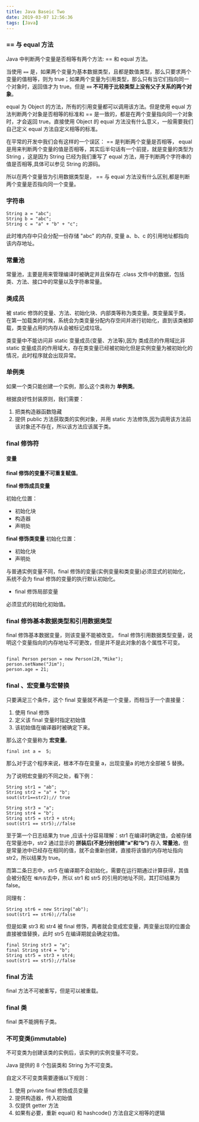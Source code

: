 ```yaml
---
title: Java Baseic Two
date: 2019-03-07 12:56:36
tags: [Java]
---
```

### == 与 equal 方法

Java 中判断两个变量是否相等有两个方法: == 和 equal 方法。

当使用 `==` 是，如果两个变量为基本数据类型，且都是数值类型，那么只要求两个变量的值相等，则为 true；如果两个变量为引用类型，那么只有当它们指向同一个对象时，返回值才为 true。但是 **`==` 不可用于比较类型上没有父子关系的两个对象**。

equal 为 Object 的方法，所有的引用变量都可以调用该方法。但是使用 equal 方法判断两个对象是否相等的标准和 == 是一致的，都是在两个变量指向同一个对象时，才会返回 true。直接使用 Object 的 equal 方法没有什么意义，一般需要我们自己定义 equal 方法自定义相等的标准。

在平常的开发中我们会有这样的一个误区： == 是判断两个变量是否相等， equal 是用来判断两个变量的值是否相等，其实后半句话有一个前提，就是变量的类型为 String ，这是因为 String 已经为我们重写了 equal 方法，用于判断两个字符串的值是否相等,具体可以参见 String 的源码。

所以在两个变量皆为引用数据类型是， == 与 equal 方法没有什么区别,都是判断两个变量是否指向同一个变量。
<!-- more -->
### 字符串

```
String a = "abc";
String b = "abc";
String c = "a" + "b" + "c";
```
此时堆内存中只会分配一份存储 "abc" 的内存, 变量 a、b、c 的引用地址都指向该内存地址。

### 常量池

常量池，主要是用来管理编译时被确定并且保存在 .class 文件中的数据，包括类、方法、接口中的常量以及字符串常量。

### 类成员

被 static 修饰的变量、方法、初始化块、内部类等称为类变量。类变量属于类，在第一加载类的时候，系统会为类变量分配内存空间并进行初始化，直到该类被卸载，类变量占用的内存从会被标记成垃圾。

类变量中不能访问非 static 变量成员(变量、方法等),因为 类成员的作用域比非 static 变量成员的作用域大，存在类变量已经被初始化但是实例变量为被初始化的情况，此时程序就会出现异常。


### 单例类

如果一个类只能创建一个实例，那么这个类称为 **单例类**。

根据良好性封装原则，我们需要：
1. 把类构造器函数隐藏
2. 提供 public 方法获取类的实例对象，并用 static 方法修饰,因为调用该方法前该对象还不存在，所以该方法应该属于类。

### final 修饰符

#### 变量

**final 修饰的变量不可重复赋值**。

**final 修饰成员变量**

初始化位置：
* 初始化块
* 构造器
* 声明处

**final 修饰类变量**
初始化位置：
* 初始化块
* 声明处

与普通实例变量不同，final 修饰的变量(实例变量和类变量)必须显式的初始化，系统不会为 final 修饰的变量的执行默认初始化。

* final 修饰局部变量

必须显式的初始化初始值。

### final 修饰基本数据类型和引用数据类型


final 修饰基本数据变量，则该变量不能被改变。
final 修饰引用数据类型变量，说明这个变量指向的内存地址不可更改，但是并不是此对象的各个属性不可变。

```

final Person person = new Person(20,"Mike");
person.setName("Jim");
person.age = 21;

```

### final 、宏变量与宏替换

只要满足三个条件，这个 final 变量就不再是一个变量，而相当于一个直接量：
1. 使用 final 修饰
2. 定义该 final 变量时指定初始值
3. 该初始值在编译器时被确定下来。

那么这个变量称为 **宏变量**。

```
final int a =  5;
```
那么对于这个程序来说，根本不存在变量 a，出现变量a 的地方全部被 5 替换。

为了说明宏变量的不同之处，看下例：

```
String str1 = "ab";
String str2 = "a" + "b";
sout(str1==str2);// true

String str3 = "a";
String str4 = "b";
String str5 = str3 + str4;
sout(str1 == str5);//false
```
至于第一个日志结果为 true ,应该十分容易理解：str1 在编译时确定值，会被存储在常量池中，str2 通过显示的 **拼装后(不是分别创建“a”和“b”)** 存入 **常量池**，但是常量池中已经存在相同的值，就不会重新创建，直接将该值的内存地址指向 str2，所以结果为 true。

而第二条日志中，str5 在编译期不会初始化，需要在运行期通过计算获得，其值会被分配在 `堆内存`去中，所以 str1 和 str5 的引用的地址不同，其打印结果为 false。

同理有：
```
String str6 = new String("ab"); 
sout(str1 == str6);//false
```
但是如果 str3 和 str4 被 final 修饰，两者就会变成宏变量，两变量出现的位置会直接被值替换，此时 str5 在编译期就会确定初值。

```
final String str3 = "a";
final String str4 = "b";
String str5 = str3 + str4;
sout(str1 == str5);//false
```

### final 方法

final 方法不可被重写，但是可以被重载。

### final 类

final 类不能拥有子类。

### 不可变类(immutable)

不可变类为创建该类的实例后，该实例的实例变量不可变。

Java 提供的 8 个包装类和 String 为不可变类。

自定义不可变类需要遵循以下规则：
1. 使用 private final 修饰成员变量
2. 提供构造器，传入初始值
3. 仅提供 getter 方法
4. 如果有必要，重新 equal() 和 hashcode() 方法自定义相等的逻辑